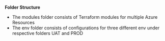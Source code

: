 **Folder Structure**
- The modules folder consists of Terraform modules for multiple Azure Resources
- The env folder consists of configurations for three different env under respective folders UAT and PROD
